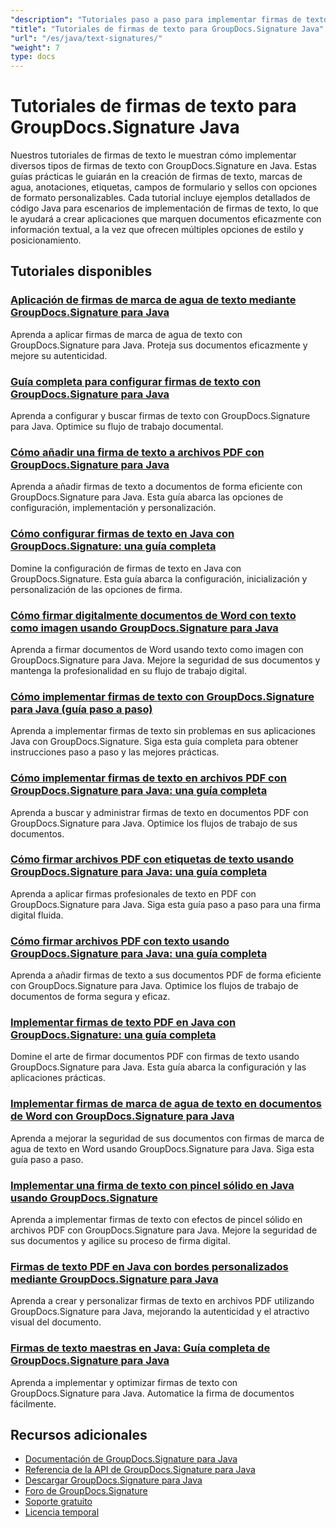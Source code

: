```yaml
---
"description": "Tutoriales paso a paso para implementar firmas de texto, anotaciones, marcas de agua y marcado de documentos basado en texto con GroupDocs.Signature para Java."
"title": "Tutoriales de firmas de texto para GroupDocs.Signature Java"
"url": "/es/java/text-signatures/"
"weight": 7
type: docs
---
```

# Tutoriales de firmas de texto para GroupDocs.Signature Java

Nuestros tutoriales de firmas de texto le muestran cómo implementar diversos tipos de firmas de texto con GroupDocs.Signature en Java. Estas guías prácticas le guiarán en la creación de firmas de texto, marcas de agua, anotaciones, etiquetas, campos de formulario y sellos con opciones de formato personalizables. Cada tutorial incluye ejemplos detallados de código Java para escenarios de implementación de firmas de texto, lo que le ayudará a crear aplicaciones que marquen documentos eficazmente con información textual, a la vez que ofrecen múltiples opciones de estilo y posicionamiento.

## Tutoriales disponibles

### [Aplicación de firmas de marca de agua de texto mediante GroupDocs.Signature para Java](./apply-text-watermark-signature-groupdocs-java/)
Aprenda a aplicar firmas de marca de agua de texto con GroupDocs.Signature para Java. Proteja sus documentos eficazmente y mejore su autenticidad.

### [Guía completa para configurar firmas de texto con GroupDocs.Signature para Java](./guide-setting-up-text-signatures-groupdocs-signature-java/)
Aprenda a configurar y buscar firmas de texto con GroupDocs.Signature para Java. Optimice su flujo de trabajo documental.

### [Cómo añadir una firma de texto a archivos PDF con GroupDocs.Signature para Java](./groupdocs-signature-java-add-text-signature/)
Aprenda a añadir firmas de texto a documentos de forma eficiente con GroupDocs.Signature para Java. Esta guía abarca las opciones de configuración, implementación y personalización.

### [Cómo configurar firmas de texto en Java con GroupDocs.Signature: una guía completa](./configure-text-signatures-java-groupdocs-signature/)
Domine la configuración de firmas de texto en Java con GroupDocs.Signature. Esta guía abarca la configuración, inicialización y personalización de las opciones de firma.

### [Cómo firmar digitalmente documentos de Word con texto como imagen usando GroupDocs.Signature para Java](./sign-word-docs-text-image-groupdocs-java/)
Aprenda a firmar documentos de Word usando texto como imagen con GroupDocs.Signature para Java. Mejore la seguridad de sus documentos y mantenga la profesionalidad en su flujo de trabajo digital.

### [Cómo implementar firmas de texto con GroupDocs.Signature para Java (guía paso a paso)](./implement-text-signatures-groupdocs-java/)
Aprenda a implementar firmas de texto sin problemas en sus aplicaciones Java con GroupDocs.Signature. Siga esta guía completa para obtener instrucciones paso a paso y las mejores prácticas.

### [Cómo implementar firmas de texto en archivos PDF con GroupDocs.Signature para Java: una guía completa](./groupdocs-signature-java-text-signatures-pdf/)
Aprenda a buscar y administrar firmas de texto en documentos PDF con GroupDocs.Signature para Java. Optimice los flujos de trabajo de sus documentos.

### [Cómo firmar archivos PDF con etiquetas de texto usando GroupDocs.Signature para Java: una guía completa](./groupdocs-signature-java-pdf-text-sticker/)
Aprenda a aplicar firmas profesionales de texto en PDF con GroupDocs.Signature para Java. Siga esta guía paso a paso para una firma digital fluida.

### [Cómo firmar archivos PDF con texto usando GroupDocs.Signature para Java: una guía completa](./sign-pdf-text-groupdocs-signature-java/)
Aprenda a añadir firmas de texto a sus documentos PDF de forma eficiente con GroupDocs.Signature para Java. Optimice los flujos de trabajo de documentos de forma segura y eficaz.

### [Implementar firmas de texto PDF en Java con GroupDocs.Signature: una guía completa](./pdf-text-signatures-java-groupdocs-signature/)
Domine el arte de firmar documentos PDF con firmas de texto usando GroupDocs.Signature para Java. Esta guía abarca la configuración y las aplicaciones prácticas.

### [Implementar firmas de marca de agua de texto en documentos de Word con GroupDocs.Signature para Java](./implement-text-watermark-signature-word-documents-groupdocs-java/)
Aprenda a mejorar la seguridad de sus documentos con firmas de marca de agua de texto en Word usando GroupDocs.Signature para Java. Siga esta guía paso a paso.

### [Implementar una firma de texto con pincel sólido en Java usando GroupDocs.Signature](./groupdocs-signature-java-text-solid-brush/)
Aprenda a implementar firmas de texto con efectos de pincel sólido en archivos PDF con GroupDocs.Signature para Java. Mejore la seguridad de sus documentos y agilice su proceso de firma digital.

### [Firmas de texto PDF en Java con bordes personalizados mediante GroupDocs.Signature para Java](./java-pdf-text-signatures-groupdocs-custom-borders/)
Aprenda a crear y personalizar firmas de texto en archivos PDF utilizando GroupDocs.Signature para Java, mejorando la autenticidad y el atractivo visual del documento.

### [Firmas de texto maestras en Java: Guía completa de GroupDocs.Signature para Java](./groupdocs-signature-java-text-signatures-guide/)
Aprenda a implementar y optimizar firmas de texto con GroupDocs.Signature para Java. Automatice la firma de documentos fácilmente.

## Recursos adicionales

- [Documentación de GroupDocs.Signature para Java](https://docs.groupdocs.com/signature/java/)
- [Referencia de la API de GroupDocs.Signature para Java](https://reference.groupdocs.com/signature/java/)
- [Descargar GroupDocs.Signature para Java](https://releases.groupdocs.com/signature/java/)
- [Foro de GroupDocs.Signature](https://forum.groupdocs.com/c/signature)
- [Soporte gratuito](https://forum.groupdocs.com/)
- [Licencia temporal](https://purchase.groupdocs.com/temporary-license/)